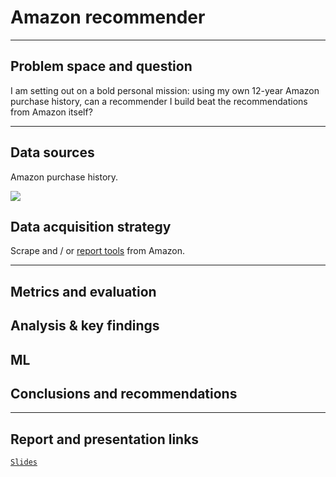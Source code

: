# Amazon recommender

- - - 

## Problem space and question

I am setting out on a bold personal mission: using my own 12-year Amazon purchase history, can a recommender I build beat the recommendations from Amazon itself?

- - -
## Data sources

Amazon purchase history.

![](http://media.corporate-ir.net/media_files/IROL/17/176060/Oct18/Amazon%20logo.PNG)


## Data acquisition strategy

Scrape and / or [report tools](https://www.amazon.com/gp/b2b/reports/?ie=UTF8&download-report.x=1&isInternal=0&js=1&reportId=A2E5G9EX1PGVO8) from Amazon.

- - -
## Metrics and evaluation


## Analysis & key findings


## ML


## Conclusions and recommendations


- - -
## Report and presentation links

[`Slides`](https://docs.google.com/presentation/d/16-24og3wl4MC0OUlwuakeZuyuqF_WCxy1lFTB3g3K-8/edit?usp=sharing)
